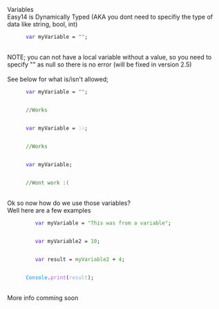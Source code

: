 <head>
   <link rel="stylesheet" type="text/css" href="https://mervinpais.github.io/Easy14_Programing_language/style.css">
</head>
<body class="dark_body">
   <head1> Variables </head1>
   <br>
   <para>Easy14 is Dynamically Typed (AKA you dont need to specifiy the type of data like string, bool, int)</para>
   <br>
   <div class="code">
      <code class="language-csharp">
      <a style="color: #5016c5;">var</a> myVariable = <a style="color: #409438;">""</a>;
      </code>
   </div>
   <br>
   <para>NOTE; you can not have a local variable without a value, so you need to specify "" as null so there is no error (will be fixed in version 2.5)</para>
   <br>
   <br>
   <para>See below for what is/isn't allowed;</para>
   <br>
   <div class="code">
      <code class="language-csharp">
      <a style="color: #5016c5;">var</a> myVariable = <a style="color: #409438;">""</a>;
      </code>
   </div>
   <div class="code">
      <code class="language-csharp">
      <a style="color: #387632;">//Works</a>
      </code>
   </div>
   <div class="code">
      <code class="language-csharp">
      <a style="color: #5016c5;">var</a> myVariable = <a style="color: #bce4b9;">14</a>;
      </code>
   </div>
   <div class="code">
      <code class="language-csharp">
      <a style="color: #387632;">//Works</a>
      </code>
   </div>
   <div class="code">
      <code class="language-csharp">
      <a style="color: #5016c5;">var</a> myVariable;
      </code>
   </div>
   <div class="code">
      <code class="language-csharp">
      <a style="color: #387632;">//Wont work :(</a>
      </code>
   </div>
   <br>
   <para>Ok so now how do we use those variables?<br> Well here are a few examples</para>
   <div class="code">
      <code class="language-csharp">
         <a style="color: #5016c5;">var</a> myVariable = <a style="color: #409438;">"This was from a variable"</a>;
      </code>
   </div>
   <div class="code">
      <code class="language-csharp">
         <a style="color: #5016c5;">var</a> myVariable2 = <a style="color: #409438;">10</a>;
      </code>
   </div>
   <div class="code">
      <code class="language-csharp">
         <a style="color: #5016c5;">var</a> result = <a style="color: #409438;">myVariable2</a> + <a style="color: #409438;">4</a>;
      </code>
   </div>
   <div class="code">
      <code class="language-csharp">
      <a style="color: #0092fa;">Console</a>.<a style="color: #bc57ff;">print</a>(<a style="color: #8cabd9;">result</a>);
      </code>
   </div>
   <br>
   <para>More info comming soon</para>
   <br>
</body>
